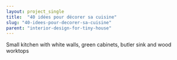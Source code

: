```yaml
---
layout: project_single
title:  "40 idées pour décorer sa cuisine"
slug: "40-idees-pour-decorer-sa-cuisine"
parent: "interior-design-for-tiny-house"
---
```

Small kitchen with white walls, green cabinets, butler sink and wood worktops